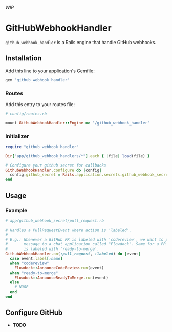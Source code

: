 _WIP_

# GitHubWebhookHandler

`github_webhook_handler` is a Rails engine that handle GitHub webhooks.

## Installation

Add this line to your application's Gemfile:

```ruby
gem 'github_webhook_handler'
```

### Routes

Add this entry to your routes file:

```ruby
# config/routes.rb

mount GithubWebhookHandler::Engine => "/github_webhook_handler"
```

### Initializer

```ruby
require "github_webhook_handler"

Dir["app/github_webhook_handlers/*"].each { |file| load(file) }

# Configure your github secret for callbacks
GithubWebhookHandler.configure do |config|
  config.github_secret = Rails.application.secrets.github_webhook_secret
end
```

## Usage

### Example

```ruby
# app/github_webhook_secret/pull_request.rb

# Handles a PullRequestEvent where action is 'labeled'.
#
# E.g.: Whenever a GitHub PR is labeled with 'codereview', we want to post a
#       message to a chat application called "Flowdock". Same for a PR that
#       is labeled with 'ready-to-merge'.
GithubWebhookHandler.on(:pull_request, :labeled) do |event|
  case event.label[:name]
  when "codereview"
    Flowdock::AnnounceCodeReview.run(event)
  when "ready-to-merge"
    Flowdock::AnnounceReadyToMerge.run(event)
  else
    # NOOP
  end
end
```

## Configure GitHub

* **TODO**
